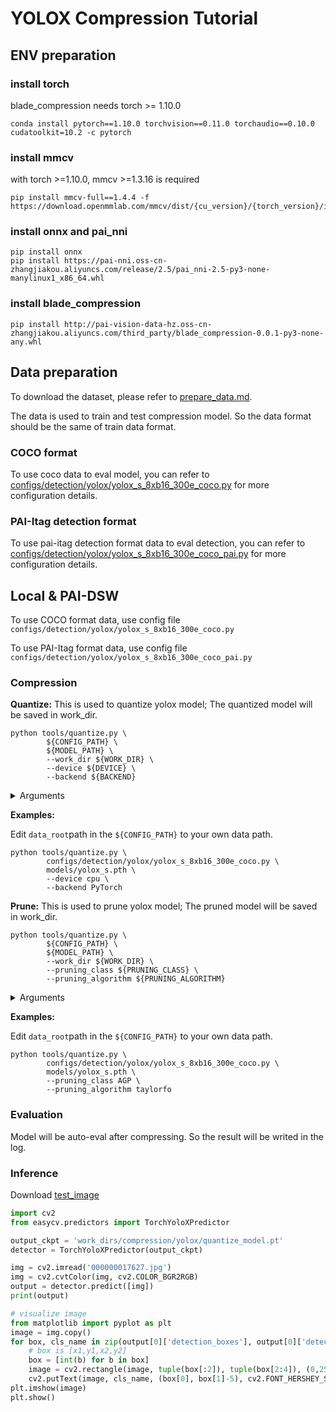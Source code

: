 # YOLOX Compression Tutorial

## ENV preparation
### install torch
blade_compression needs torch >= 1.10.0
```shell
conda install pytorch==1.10.0 torchvision==0.11.0 torchaudio==0.10.0 cudatoolkit=10.2 -c pytorch
```
### install mmcv

with torch >=1.10.0, mmcv >=1.3.16 is required

```shell
pip install mmcv-full==1.4.4 -f https://download.openmmlab.com/mmcv/dist/{cu_version}/{torch_version}/index.html
```
### install onnx and pai_nni
```shell
pip install onnx
pip install https://pai-nni.oss-cn-zhangjiakou.aliyuncs.com/release/2.5/pai_nni-2.5-py3-none-manylinux1_x86_64.whl
```
### install blade_compression
```shell
pip install http://pai-vision-data-hz.oss-cn-zhangjiakou.aliyuncs.com/third_party/blade_compression-0.0.1-py3-none-any.whl
```

## Data preparation
To download the dataset, please refer to [prepare_data.md](../prepare_data.md).

The data is used to train and test compression model. So the data format should be the same of train data format.

### COCO format
To use coco data to eval model, you can refer to [configs/detection/yolox/yolox_s_8xb16_300e_coco.py](../../configs/detection/yolox/yolox_s_8xb16_300e_coco.py) for more configuration details.

### PAI-Itag detection format
To use pai-itag detection format data to eval detection, you can refer to [configs/detection/yolox/yolox_s_8xb16_300e_coco_pai.py](../../configs/detection/yolox/yolox_s_8xb16_300e_coco_pai.py) for more configuration details.

## Local & PAI-DSW

To use COCO format data, use config file `configs/detection/yolox/yolox_s_8xb16_300e_coco.py`

To use PAI-Itag format data, use config file `configs/detection/yolox/yolox_s_8xb16_300e_coco_pai.py`


### Compression
**Quantize:**
This is used to quantize yolox model; The quantized model will be saved in work_dir.

```shell
python tools/quantize.py \
		${CONFIG_PATH} \
		${MODEL_PATH} \
		--work_dir ${WORK_DIR} \
		--device ${DEVICE} \
		--backend ${BACKEND}
```


<details>
<summary>Arguments</summary>

- `CONFIG_PATH`: the config file path of a detection method

- `WORK_DIR`: your path to save models and logs

- `MODEL_PATH`: the models to be quantized

- `DEVICE`: the device quantized models use (cpu/arm)

- `BACKEND`: the quantized models's framework (PyTorch/MNN)

</details>

**Examples:**

Edit `data_root`path in the `${CONFIG_PATH}` to your own data path.

```shell
python tools/quantize.py \
		configs/detection/yolox/yolox_s_8xb16_300e_coco.py \
		models/yolox_s.pth \
		--device cpu \
		--backend PyTorch
```

**Prune:**
This is used to prune yolox model; The pruned model will be saved in work_dir.

```shell
python tools/quantize.py \
		${CONFIG_PATH} \
		${MODEL_PATH} \
		--work_dir ${WORK_DIR} \
		--pruning_class ${PRUNING_CLASS} \
		--pruning_algorithm ${PRUNING_ALGORITHM}
```


<details>
<summary>Arguments</summary>

- `CONFIG_PATH`: the config file path of a detection method

- `WORK_DIR`: your path to save models and logs

- `MODEL_PATH`: the quantized models

- `PRUNING_CLASS`: pruning class for pruning models (AGP)

- `PRUNING_ALGORITHM`: pruning algorithm using by pruning class (taylorfo)
</details>

**Examples:**

Edit `data_root`path in the `${CONFIG_PATH}` to your own data path.

```shell
python tools/quantize.py \
		configs/detection/yolox/yolox_s_8xb16_300e_coco.py \
		models/yolox_s.pth \
		--pruning_class AGP \
		--pruning_algorithm taylorfo
```

### Evaluation

Model will be auto-eval after compressing. So the result will be writed in the log.

### Inference
Download [test_image](http://pai-vision-data-hz.oss-cn-zhangjiakou.aliyuncs.com/data/small_coco_demo/val2017/000000017627.jpg)

```python
import cv2
from easycv.predictors import TorchYoloXPredictor

output_ckpt = 'work_dirs/compression/yolox/quantize_model.pt'
detector = TorchYoloXPredictor(output_ckpt)

img = cv2.imread('000000017627.jpg')
img = cv2.cvtColor(img, cv2.COLOR_BGR2RGB)
output = detector.predict([img])
print(output)

# visualize image
from matplotlib import pyplot as plt
image = img.copy()
for box, cls_name in zip(output[0]['detection_boxes'], output[0]['detection_class_names']):
    # box is [x1,y1,x2,y2]
    box = [int(b) for b in box]
    image = cv2.rectangle(image, tuple(box[:2]), tuple(box[2:4]), (0,255,0), 2)
    cv2.putText(image, cls_name, (box[0], box[1]-5), cv2.FONT_HERSHEY_SIMPLEX, 1.0, (0,0,255), 2)
plt.imshow(image)
plt.show()
```
